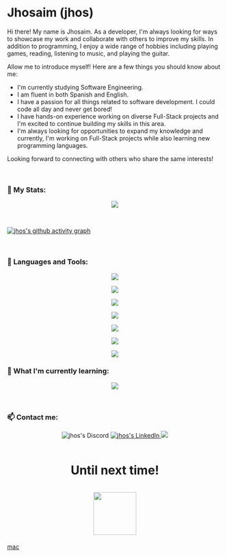 <h1>Jhosaim (jhos)</h1> 

Hi there! My name is Jhosaim. As a developer, I'm always looking for ways to showcase my work and collaborate with others to improve my skills.
In addition to programming, I enjoy a wide range of hobbies including playing games, reading, listening to music, and playing the guitar.

Allow me to introduce myself! Here are a few things you should know about me:
* I'm currently studying Software Engineering.
* I am fluent in both Spanish and English.
* I have a passion for all things related to software development. I could code all day and never get bored!
* I have hands-on experience working on diverse Full-Stack projects and I'm excited to continue building my skills in this area.
* I'm always looking for opportunities to expand my knowledge and currently, I'm working on Full-Stack projects while also learning new programming languages.

Looking forward to connecting with others who share the same interests!


<br>

<h3 align="left">🧮 My Stats:</h3>

<p align="center"> 
  
  <img src="https://streak-stats.demolab.com/?user=jhosdev&theme=transparent&hide_border=true&mode=weekly"/>
  
</p>

<br>

[![jhos's github activity graph](https://github-readme-activity-graph.cyclic.app/graph?username=jhosdev&theme=tokyo-night)](https://github.com/ashutosh00710/github-readme-activity-graph)



<br>

<h3 align="left">🧰 Languages and Tools:</h3>
<p align="center">
  <p align="center">
    <a href="https://skillicons.dev">
      <!-- Languages -->
      <img src="https://skillicons.dev/icons?i=js,ts,java,cs,php,py,cpp,c,kotlin,go&perline=6" />
    </a>
  </p>
  
  <p align="center">
    <a href="https://skillicons.dev">
      <!-- Frameworks and Libraries -->
      <img src="https://skillicons.dev/icons?i=react,redux,nextjs,angular,vue,spring,laravel,nodejs,nestjs,django,dotnet,fastapi,flask,apollo,astro,pinia,prisma,sass,vuetify&perline=6" />
    </a>
  </p>
  
  <p align="center">  
    <a href="https://skillicons.dev">
      <!-- Cloud and Infrastructure -->
      <img src="https://skillicons.dev/icons?i=aws,azure,gcp,vercel,firebase&perline=6" />
    </a>
  </p>
  
  <p align="center">
    <a href="https://skillicons.dev">
      <!-- Databases -->
      <img src="https://skillicons.dev/icons?i=mysql,postgres,mongodb,redis&perline=6" />
    </a>
  </p>
  
  <p align="center">  
    <a href="https://skillicons.dev">
      <!-- Tools and Technologies -->
      <img src="https://skillicons.dev/icons?i=git,github,postman,jenkins,kafka,rabbitmq,linux,bash,babel,jest,tailwind,materialui,unity&perline=6" />
    </a>
  </p>
  
  <p align="center">
    <a href="https://skillicons.dev">
      <!-- Markup and Styling -->
      <img src="https://skillicons.dev/icons?i=html,css,sass,tailwind&perline=6" />
    </a>
  </p>
 
  <p align="center">
    <a href="https://skillicons.dev">
      <img src="https://skillicons.dev/icons?i=vscode,visualstudio,pycharm,webstorm&perline=3" />
    </a>
  </p>
</p>

<h3 align="left">🔮 What I'm currently learning:</h3>
<p align="center">
  <a href="https://skillicons.dev">
    <img src="https://skillicons.dev/icons?i=actix,dart,rust,kubernetes,lua,neovim,nginx,nix,rails&perline=3" />
  </a>
</p>

<br>
<h3 align="left">📫 Contact me:</h3>

<div align="center" style="text-align:center">
    <a>
        <img src="https://img.shields.io/badge/jhos_?style=for-the-badge&logo=Discord&logoColor=white"
            alt="jhos's Discord">
    </a>
    </a>
    <a href="https://www.linkedin.com/in/jhosdev/">
        <img src="https://img.shields.io/badge/LinkedIn-0A66C2?style=for-the-badge&logo=linkedin&logoColor=white"
            alt="jhos's LinkedIn">
    </a>
    <a href="https://www.hackerrank.com/jhos_R1"><img src="https://img.shields.io/badge/-Hackerrank-2EC866?style=for-the-badge&logo=HackerRank&logoColor=white"/></a>
</div>  

<br>

<h1 align="center">Until next time!</a><br/><br/> 

<img src="https://preview.redd.it/qgyn862iacl01.gif?width=1366&format=mp4&v=enabled&s=2a6381b6548dd64e6b82ab1a3e9b89d40a7df157" width="100" />
</h1>



[mac](https://www.youtube.com/watch?v=FFamEq1PilQ) </a><br/><br/>
